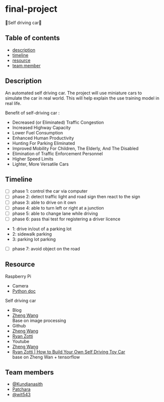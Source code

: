 # final-project

 :car:Self driving car:car:
## Table of contents

- [description](#description)
- [timeline](#timeline)
- [resource](#resource)
- [team member](#team-members)


## Description

  An automated self driving car. The project will use miniature cars to simulate the car in real world. This will help explain the use training model in real life. 
  
Benefit of self-driving car : 

- Decreased (or Eliminated) Traffic Congestion
- Increased Highway Capacity
- Lower Fuel Consumption
- Enhanced Human Productivity
- Hunting For Parking Eliminated
- Improved Mobility For Children, The Elderly, And The Disabled
- Elimination of Traffic Enforcement Personnel
- Higher Speed Limits
- Lighter, More Versatile Cars

  
## Timeline

 - [ ] phase 1: control the car via computer
 - [ ] phase 2: detect traffic light and road sign then react to the sign
 - [ ] phase 3: able to drive on it own 
 - [ ] phase 4: able to turn left or right at a junction
 - [ ] phase 5: able to change lane while driving
 - [ ] phase 6: pass thai test for registering a driver licence
  - 1: drive in/out of a parking lot
  - 2: sidewalk parking
  - 3: parking lot parking
 - [ ] phase 7: avoid object on the road
 
## Resource

Raspberry Pi
- Camera
 - [Python doc](https://www.raspberrypi.org/documentation/usage/camera/python/README.md)

Self driving car

- Blog
 - [Zheng Wang](https://zhengludwig.wordpress.com/projects/self-driving-rc-car/)<br>
   Base on image processing 
- Github
 - [Zheng Wang](https://github.com/hamuchiwa/AutoRCCar)
 - [Ryan Zotti](https://github.com/RyanZotti/Self-Driving-Car)
- Youtube
 - [Zheng Wang](https://www.youtube.com/watch?v=BBwEF6WBUQs)
 - [Ryan Zotti | How to Build Your Own Self Driving Toy Car](https://www.youtube.com/watch?v=QbbOxrR0zdA)<br>
   base on Zheng Wan + tensorflow
  
## Team members

- [@Kundjanasith](https://github.com/Kundjanasith)
- [Patchara]()
- [@wit543](https://github.com/wit543)
